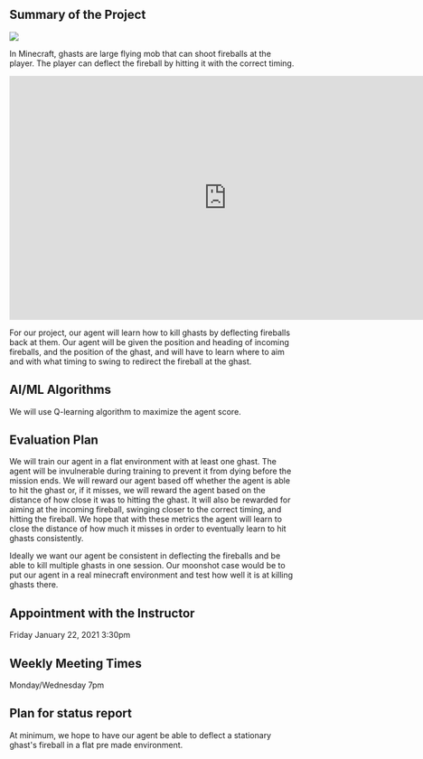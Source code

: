 ## Summary of the Project

![](https://static.wikia.nocookie.net/minecraft_gamepedia/images/d/d5/Ghast_JE2_BE2.gif)

In Minecraft, ghasts are large flying mob that can shoot fireballs at the player. The player can deflect the fireball by hitting it with the correct timing. 

<iframe src="https://www.youtube.com/watch?v=sMioimZS_gY" width="768" height="432" frameborder="0" allowfullscreen></iframe>

For our project, our agent will learn how to kill ghasts by deflecting fireballs back at them. Our agent will be given the position and heading of incoming fireballs, and the position of the ghast, and will have to learn where to aim and with what timing to swing to redirect the fireball at the ghast. 

## AI/ML Algorithms

We will use Q-learning algorithm to maximize the agent score.

## Evaluation Plan

We will train our agent in a flat environment with at least one ghast. The agent will be invulnerable during training to prevent it from dying before the mission ends. We will reward our agent based off whether the agent is able to hit the ghast or, if it misses, we will reward the agent based on the distance of how close it was to hitting the ghast. It will also be rewarded for aiming at the incoming fireball, swinging closer to the correct timing, and hitting the fireball. We hope that with these metrics the agent will learn to close the distance of how much it misses in order to eventually learn to hit ghasts consistently.

Ideally we want our agent be consistent in deflecting the fireballs and be able to kill multiple ghasts in one session. Our moonshot case would be to put our agent in a real minecraft environment and test how well it is at killing ghasts there.

## Appointment with the Instructor

Friday January 22, 2021 3:30pm 

## Weekly Meeting Times

Monday/Wednesday 7pm

## Plan for status report

At minimum, we hope to have our agent be able to deflect a stationary ghast's fireball in a flat pre made environment. 
